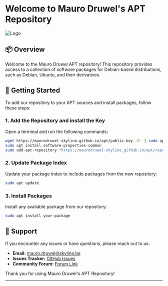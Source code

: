 # Welcome to Mauro Druwel's APT Repository

![Logo](https://skyline.be/skylicons/duotone/Package_Duo_Light.png) <!-- Optional: Add your logo here -->

## 📦 Overview

Welcome to the Mauro Druwel APT repository! This repository provides access to a collection of software packages for Debian-based distributions, such as Debian, Ubuntu, and their derivatives. 

## 🚀 Getting Started

To add our repository to your APT sources and install packages, follow these steps:

### 1. Add the Repository and install the Key

Open a terminal and run the following commands:

```bash
wget https://maurodruwel-skyline.github.io/apt/public.key -O- | sudo apt-key add -
sudo apt install software-properties-common
sudo add-apt-repository "https://maurodruwel-skyline.github.io/apt/repo/"
```

### 2. Update Package Index

Update your package index to include packages from the new repository:

```bash
sudo apt update
```

### 3. Install Packages

Install any available package from our repository:

```bash
sudo apt install your-package
```

## 💬 Support

If you encounter any issues or have questions, please reach out to us:

- **Email:** [mauro.druwel@skyline.be](mailto:mauro.druwel@skyline.be)
- **Issues Tracker:** [GitHub Issues](https://github.com/maurodruwel-skyline/apt/issues)
- **Community Forum:** [Forum Link](https://community.dataminer.services)

Thank you for using Mauro Druwel's APT Repository!

---
